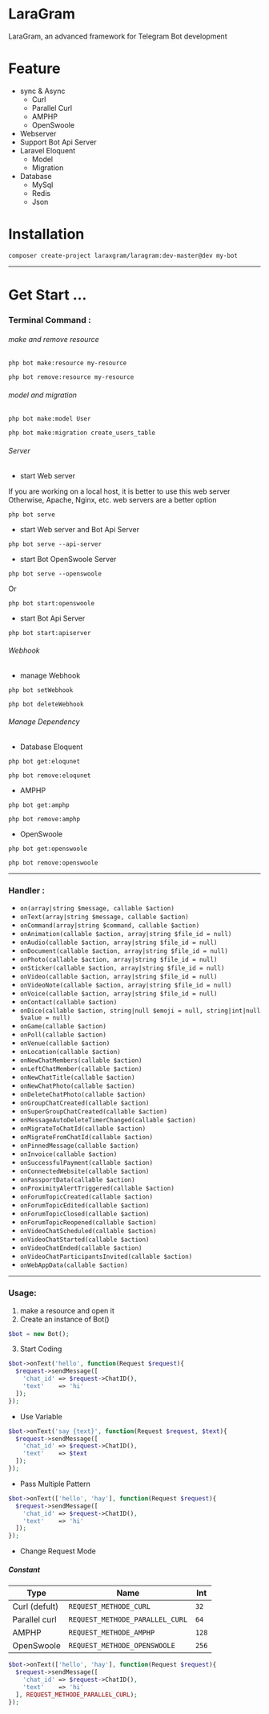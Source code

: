 # LaraGram

LaraGram, an advanced framework for Telegram Bot development

# Feature

- sync & Async
    - Curl
    - Parallel Curl
    - AMPHP
    - OpenSwoole
- Webserver
- Support Bot Api Server
- Laravel Eloquent
    - Model
    - Migration
- Database
    - MySql
    - Redis
    - Json

# Installation

```
composer create-project laraxgram/laragram:dev-master@dev my-bot
```

---

# Get Start ...

### Terminal Command :

###### make and remove resource

```
php bot make:resource my-resource

php bot remove:resource my-resource
```

###### model and migration

```
php bot make:model User

php bot make:migration create_users_table
```

###### Server

* start Web server

If you are working on a local host, it is better to use this web server
Otherwise, Apache, Nginx, etc. web servers are a better option
```
php bot serve
```

* start Web server and Bot Api Server

```
php bot serve --api-server
```

* start Bot OpenSwoole Server

```
php bot serve --openswoole
```
Or
```
php bot start:openswoole
```

* start Bot Api Server

```
php bot start:apiserver
```

###### Webhook

* manage Webhook

```
php bot setWebhook

php bot deleteWebhook
```

###### Manage Dependency

* Database Eloquent

```
php bot get:eloqunet

php bot remove:eloqunet
```

* AMPHP

```
php bot get:amphp

php bot remove:amphp
```

* OpenSwoole

```
php bot get:openswoole

php bot remove:openswoole
```

---

### Handler :

- `on(array|string $message, callable $action)`
- `onText(array|string $message, callable $action)`
- `onCommand(array|string $command, callable $action)`
- `onAnimation(callable $action, array|string $file_id = null)`
- `onAudio(callable $action, array|string $file_id = null)`
- `onDocument(callable $action, array|string $file_id = null)`
- `onPhoto(callable $action, array|string $file_id = null)`
- `onSticker(callable $action, array|string $file_id = null)`
- `onVideo(callable $action, array|string $file_id = null)`
- `onVideoNote(callable $action, array|string $file_id = null)`
- `onVoice(callable $action, array|string $file_id = null)`
- `onContact(callable $action)`
- `onDice(callable $action, string|null $emoji = null, string|int|null $value = null)`
- `onGame(callable $action)`
- `onPoll(callable $action)`
- `onVenue(callable $action)`
- `onLocation(callable $action)`
- `onNewChatMembers(callable $action)`
- `onLeftChatMember(callable $action)`
- `onNewChatTitle(callable $action)`
- `onNewChatPhoto(callable $action)`
- `onDeleteChatPhoto(callable $action)`
- `onGroupChatCreated(callable $action)`
- `onSuperGroupChatCreated(callable $action)`
- `onMessageAutoDeleteTimerChanged(callable $action)`
- `onMigrateToChatId(callable $action)`
- `onMigrateFromChatId(callable $action)`
- `onPinnedMessage(callable $action)`
- `onInvoice(callable $action)`
- `onSuccessfulPayment(callable $action)`
- `onConnectedWebsite(callable $action)`
- `onPassportData(callable $action)`
- `onProximityAlertTriggered(callable $action)`
- `onForumTopicCreated(callable $action)`
- `onForumTopicEdited(callable $action)`
- `onForumTopicClosed(callable $action)`
- `onForumTopicReopened(callable $action)`
- `onVideoChatScheduled(callable $action)`
- `onVideoChatStarted(callable $action)`
- `onVideoChatEnded(callable $action)`
- `onVideoChatParticipantsInvited(callable $action)`
- `onWebAppData(callable $action)`

---

### Usage:

1. make a resource and open it
2. Create an instance of Bot()

```php
$bot = new Bot();
```

3. Start Coding

```php
$bot->onText('hello', function(Request $request){
  $request->sendMessage([
    'chat_id' => $request->ChatID(),
    'text'    => 'hi'
  ]);
});
```

* Use Variable

```php
$bot->onText('say {text}', function(Request $request, $text){
  $request->sendMessage([
    'chat_id' => $request->ChatID(),
    'text'    => $text
  ]);
});
```

* Pass Multiple Pattern

```php
$bot->onText(['hello', 'hay'], function(Request $request){
  $request->sendMessage([
    'chat_id' => $request->ChatID(),
    'text'    => 'hi'
  ]);
});
```

* Change Request Mode

##### Constant
| Type          | Name | Int |
|---------------|------|-----|
| Curl (defult) | `REQUEST_METHODE_CURL` | `32` |
| Parallel curl | `REQUEST_METHODE_PARALLEL_CURL` | `64` |
| AMPHP         | `REQUEST_METHODE_AMPHP` | `128` |
| OpenSwoole    | `REQUEST_METHODE_OPENSWOOLE` | `256` |


```php
$bot->onText(['hello', 'hay'], function(Request $request){
  $request->sendMessage([
    'chat_id' => $request->ChatID(),
    'text'    => 'hi'
  ], REQUEST_METHODE_PARALLEL_CURL);
});
```
